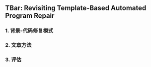 ## TBar: Revisiting Template-Based Automated Program Repair


### 1. 背景-代码修复模式



### 2. 文章方法



### 3. 评估
